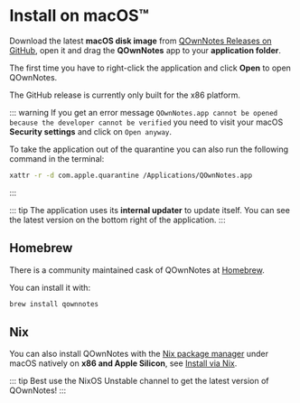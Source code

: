 # Install on macOS™

Download the latest **macOS disk image** from [QOwnNotes Releases on GitHub](https://github.com/pbek/QOwnNotes/releases),
open it and drag the **QOwnNotes** app to your **application folder**.

The first time you have to right-click the application and click **Open** to open QOwnNotes.

The GitHub release is currently only built for the x86 platform.

::: warning
If you get an error message `QOwnNotes.app cannot be opened because the developer cannot be verified`
you need to visit your macOS **Security settings** and click on `Open anyway`.

To take the application out of the quarantine you can also run the following command in the terminal:

```bash
xattr -r -d com.apple.quarantine /Applications/QOwnNotes.app
```

:::

::: tip
The application uses its **internal updater** to update itself.
You can see the latest version on the bottom right of the application.
:::

## Homebrew

There is a community maintained cask of QOwnNotes at [Homebrew](https://formulae.brew.sh/cask/qownnotes).

You can install it with:

```bash
brew install qownnotes
```

## Nix

You can also install QOwnNotes with the [Nix package manager](https://wiki.nixos.org/wiki/Nix_package_manager)
under macOS natively on **x86 and Apple Silicon**, see [Install via Nix](./nix.md).

::: tip
Best use the NixOS Unstable channel to get the latest version of QOwnNotes!
:::
